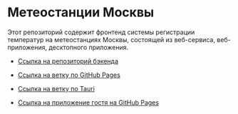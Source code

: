 # Метеостанции Москвы

Этот репозиторий содержит фронтенд системы регистрации температур на метеостанциях Москвы, состоящей из веб-сервиса, веб-приложения, десктопного приложения.

- [Ссылка на репозиторий бэкенда](https://github.com/haryuuno21/WeatherStations_Backend)
- [Ссылка на ветку по GitHub Pages](https://github.com/haryuuno21/WeatherStations_Frontend/tree/PWA-and-gh-pages)
- [Ссылка на ветку по Tauri](https://github.com/haryuuno21/WeatherStations_Frontend/tree/Tauri)

- [Ссылка на приложение гостя на GitHub Pages](https://haryuuno21.github.io/WeatherStations_Frontend/)
